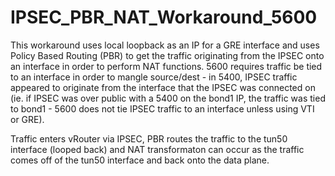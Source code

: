 # IPSEC_PBR_NAT_Workaround_5600

This workaround uses local loopback as an IP for a GRE interface and uses Policy Based Routing (PBR) to get the traffic originating from the IPSEC onto an interface in order to perform NAT functions. 5600 requires traffic be tied to an interface in order to mangle source/dest - in 5400, IPSEC traffic appeared to originate from the interface that the IPSEC was connected on (ie. if IPSEC was over public with a 5400 on the bond1 IP, the traffic was tied to bond1 - 5600 does not tie IPSEC traffic to an interface unless using VTI or GRE).

Traffic enters vRouter via IPSEC, PBR routes the traffic to the tun50 interface (looped back) and NAT transformaton can occur as the traffic comes off of the tun50 interface and back onto the data plane.
